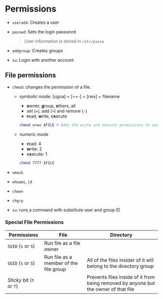 # Permissions

- `useradd`: Creates a user
- `passwd`: Sets the login password

  > User information is stored in `/etc/passw`

- `addgroup`: Creates groups
- `su`: Login with another account

## File permissions

- `chmod`: changes the permission of a file.

  - symbolic mode: [ugoa] + [=+-] + [rwx] + filename
    - **o**wner, **g**roup, **o**thers, all
    - set (`=`), add (`+`) and remove (`-`)
    - **r**ead, **w**rite, e**x**ecute

    ```sh
    chmod o+wx $FILE # Adds the write and execute permissions to owner
    ```

  - numeric mode
    - **r**ead: 4
    - **w**rite: 2
    - e**x**ecute: 1

    ```sh
    chmod 7777 $FILE
    ```

- `umask`
- `whoami`, `id`
- `chown`
- `chgrp`
- `su`: runs a command with substitute user and group ID

### Special File Permissions

| Permissions               | File                                      | Directory                                                                             |
|---------------------------|-------------------------------------------|---------------------------------------------------------------------------------------|
| `SUID` (`s` or `S`)       | Run file as a file owner                  |                                                                                       |
| `SGID` (`s` or `S`)       | Run file as a member of the file group    | All of the files insider of it will belong to the directory group                     |
| _Sticky bit_ (`t` or `T`) |                                           | Prevents files inside of it from being removed by anyone but the owner of that file   |
